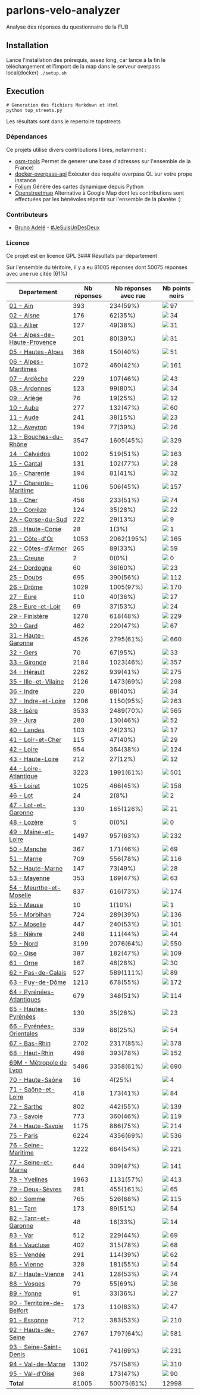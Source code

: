 # parlons-velo-analyzer
Analyse des réponses du questionnaire de la FUB

## Installation
Lance l'installation des prérequis, assez long, car lance à la fin le téléchargement et l'import de la map dans le serveur overpass local(docker)
`./setup.sh` 

## Execution
```
# Generation des fichiers Markdown et Html
python top_streets.py
```

Les résultats sont dans le repertoire topstreets

### Dépendances
Ce projets utilise divers contributions libres, notamment :

* [osm-tools](https://github.com/jesuisundesdeux/osm-tools) Permet de generer une base d'adresses sur l'ensemble de la France)
* [docker-overpass-api](https://github.com/jesuisundesdeux/docker-overpass-api]) Exécuter des requête overpass QL sur votre prope instance
* [Folium](https://github.com/python-visualization/folium) Génère des cartes dynamique depuis Python
* [Openstreetmap](https://www.openstreetmap.org) Alternative à Google Map dont les contributions sont effectuées par les bénévoles répartir sur l'ensemble de la planète :)


### Contributeurs
* [Bruno Adelé](https://twitter.com/jesuislibre) - [#JeSuisUnDesDeux](https://twitter.com/search?q=%23JeSuisUnDesDeux)

### Licence
Ce projet est en licence GPL 3### Résultats par département

Sur l'ensemble du téritoire, il y a eu 81005 réponses dont 50075 réponses avec une rue citée (61%)

| Departement | Nb réponses | Nb réponses avec rue | Nb points noirs |
|-------------|-------------|----------------------|-----------------|
|<a href='https://fubicy.github.io/parlons-velo-analyzer/topstreets/01 - Ain/index.html'>01 - Ain</a>|393|234(59%)|<img src="img/bar_14.gif" />&nbsp;97|
|<a href='https://fubicy.github.io/parlons-velo-analyzer/topstreets/02 - Aisne/index.html'>02 - Aisne</a>|176|62(35%)|<img src="img/bar_4.gif" />&nbsp;34|
|<a href='https://fubicy.github.io/parlons-velo-analyzer/topstreets/03 - Allier/index.html'>03 - Allier</a>|127|49(38%)|<img src="img/bar_4.gif" />&nbsp;31|
|<a href='https://fubicy.github.io/parlons-velo-analyzer/topstreets/04 - Alpes-de-Haute-Provence/index.html'>04 - Alpes-de-Haute-Provence</a>|201|80(39%)|<img src="img/bar_4.gif" />&nbsp;31|
|<a href='https://fubicy.github.io/parlons-velo-analyzer/topstreets/05 - Hautes-Alpes/index.html'>05 - Hautes-Alpes</a>|368|150(40%)|<img src="img/bar_7.gif" />&nbsp;51|
|<a href='https://fubicy.github.io/parlons-velo-analyzer/topstreets/06 - Alpes-Maritimes/index.html'>06 - Alpes-Maritimes</a>|1072|460(42%)|<img src="img/bar_23.gif" />&nbsp;161|
|<a href='https://fubicy.github.io/parlons-velo-analyzer/topstreets/07 - Ardèche/index.html'>07 - Ardèche</a>|229|107(46%)|<img src="img/bar_6.gif" />&nbsp;43|
|<a href='https://fubicy.github.io/parlons-velo-analyzer/topstreets/08 - Ardennes/index.html'>08 - Ardennes</a>|123|99(80%)|<img src="img/bar_4.gif" />&nbsp;34|
|<a href='https://fubicy.github.io/parlons-velo-analyzer/topstreets/09 - Ariège/index.html'>09 - Ariège</a>|76|19(25%)|<img src="img/bar_1.gif" />&nbsp;12|
|<a href='https://fubicy.github.io/parlons-velo-analyzer/topstreets/10 - Aube/index.html'>10 - Aube</a>|277|132(47%)|<img src="img/bar_8.gif" />&nbsp;60|
|<a href='https://fubicy.github.io/parlons-velo-analyzer/topstreets/11 - Aude/index.html'>11 - Aude</a>|241|38(15%)|<img src="img/bar_3.gif" />&nbsp;23|
|<a href='https://fubicy.github.io/parlons-velo-analyzer/topstreets/12 - Aveyron/index.html'>12 - Aveyron</a>|194|77(39%)|<img src="img/bar_3.gif" />&nbsp;26|
|<a href='https://fubicy.github.io/parlons-velo-analyzer/topstreets/13 - Bouches-du-Rhône/index.html'>13 - Bouches-du-Rhône</a>|3547|1605(45%)|<img src="img/bar_47.gif" />&nbsp;329|
|<a href='https://fubicy.github.io/parlons-velo-analyzer/topstreets/14 - Calvados/index.html'>14 - Calvados</a>|1002|519(51%)|<img src="img/bar_23.gif" />&nbsp;163|
|<a href='https://fubicy.github.io/parlons-velo-analyzer/topstreets/15 - Cantal/index.html'>15 - Cantal</a>|131|102(77%)|<img src="img/bar_4.gif" />&nbsp;28|
|<a href='https://fubicy.github.io/parlons-velo-analyzer/topstreets/16 - Charente/index.html'>16 - Charente</a>|194|81(41%)|<img src="img/bar_4.gif" />&nbsp;32|
|<a href='https://fubicy.github.io/parlons-velo-analyzer/topstreets/17 - Charente-Maritime/index.html'>17 - Charente-Maritime</a>|1106|506(45%)|<img src="img/bar_22.gif" />&nbsp;157|
|<a href='https://fubicy.github.io/parlons-velo-analyzer/topstreets/18 - Cher/index.html'>18 - Cher</a>|456|233(51%)|<img src="img/bar_10.gif" />&nbsp;74|
|<a href='https://fubicy.github.io/parlons-velo-analyzer/topstreets/19 - Corrèze/index.html'>19 - Corrèze</a>|124|35(28%)|<img src="img/bar_3.gif" />&nbsp;22|
|<a href='https://fubicy.github.io/parlons-velo-analyzer/topstreets/2A - Corse-du-Sud/index.html'>2A - Corse-du-Sud</a>|222|29(13%)|<img src="img/bar_1.gif" />&nbsp;9|
|<a href='https://fubicy.github.io/parlons-velo-analyzer/topstreets/2B - Haute-Corse/index.html'>2B - Haute-Corse</a>|28|1(3%)|<img src="img/bar_0.gif" />&nbsp;1|
|<a href='https://fubicy.github.io/parlons-velo-analyzer/topstreets/21 - Côte-d_Or/index.html'>21 - Côte-d'Or</a>|1053|2062(195%)|<img src="img/bar_23.gif" />&nbsp;165|
|<a href='https://fubicy.github.io/parlons-velo-analyzer/topstreets/22 - Côtes-d_Armor/index.html'>22 - Côtes-d'Armor</a>|265|89(33%)|<img src="img/bar_8.gif" />&nbsp;59|
|<a href='https://fubicy.github.io/parlons-velo-analyzer/topstreets/23 - Creuse/index.html'>23 - Creuse</a>|2|0(0%)|<img src="img/bar_0.gif" />&nbsp;0|
|<a href='https://fubicy.github.io/parlons-velo-analyzer/topstreets/24 - Dordogne/index.html'>24 - Dordogne</a>|60|36(60%)|<img src="img/bar_3.gif" />&nbsp;23|
|<a href='https://fubicy.github.io/parlons-velo-analyzer/topstreets/25 - Doubs/index.html'>25 - Doubs</a>|695|390(56%)|<img src="img/bar_16.gif" />&nbsp;112|
|<a href='https://fubicy.github.io/parlons-velo-analyzer/topstreets/26 - Drôme/index.html'>26 - Drôme</a>|1029|1005(97%)|<img src="img/bar_24.gif" />&nbsp;170|
|<a href='https://fubicy.github.io/parlons-velo-analyzer/topstreets/27 - Eure/index.html'>27 - Eure</a>|110|40(36%)|<img src="img/bar_3.gif" />&nbsp;27|
|<a href='https://fubicy.github.io/parlons-velo-analyzer/topstreets/28 - Eure-et-Loir/index.html'>28 - Eure-et-Loir</a>|69|37(53%)|<img src="img/bar_3.gif" />&nbsp;24|
|<a href='https://fubicy.github.io/parlons-velo-analyzer/topstreets/29 - Finistère/index.html'>29 - Finistère</a>|1278|618(48%)|<img src="img/bar_33.gif" />&nbsp;229|
|<a href='https://fubicy.github.io/parlons-velo-analyzer/topstreets/30 - Gard/index.html'>30 - Gard</a>|462|220(47%)|<img src="img/bar_9.gif" />&nbsp;67|
|<a href='https://fubicy.github.io/parlons-velo-analyzer/topstreets/31 - Haute-Garonne/index.html'>31 - Haute-Garonne</a>|4526|2795(61%)|<img src="img/bar_95.gif" />&nbsp;660|
|<a href='https://fubicy.github.io/parlons-velo-analyzer/topstreets/32 - Gers/index.html'>32 - Gers</a>|70|67(95%)|<img src="img/bar_4.gif" />&nbsp;33|
|<a href='https://fubicy.github.io/parlons-velo-analyzer/topstreets/33 - Gironde/index.html'>33 - Gironde</a>|2184|1023(46%)|<img src="img/bar_51.gif" />&nbsp;357|
|<a href='https://fubicy.github.io/parlons-velo-analyzer/topstreets/34 - Hérault/index.html'>34 - Hérault</a>|2262|939(41%)|<img src="img/bar_39.gif" />&nbsp;275|
|<a href='https://fubicy.github.io/parlons-velo-analyzer/topstreets/35 - Ille-et-Vilaine/index.html'>35 - Ille-et-Vilaine</a>|2126|1473(69%)|<img src="img/bar_43.gif" />&nbsp;298|
|<a href='https://fubicy.github.io/parlons-velo-analyzer/topstreets/36 - Indre/index.html'>36 - Indre</a>|220|88(40%)|<img src="img/bar_4.gif" />&nbsp;34|
|<a href='https://fubicy.github.io/parlons-velo-analyzer/topstreets/37 - Indre-et-Loire/index.html'>37 - Indre-et-Loire</a>|1206|1150(95%)|<img src="img/bar_38.gif" />&nbsp;263|
|<a href='https://fubicy.github.io/parlons-velo-analyzer/topstreets/38 - Isère/index.html'>38 - Isère</a>|3533|2489(70%)|<img src="img/bar_81.gif" />&nbsp;565|
|<a href='https://fubicy.github.io/parlons-velo-analyzer/topstreets/39 - Jura/index.html'>39 - Jura</a>|280|130(46%)|<img src="img/bar_7.gif" />&nbsp;52|
|<a href='https://fubicy.github.io/parlons-velo-analyzer/topstreets/40 - Landes/index.html'>40 - Landes</a>|103|24(23%)|<img src="img/bar_2.gif" />&nbsp;17|
|<a href='https://fubicy.github.io/parlons-velo-analyzer/topstreets/41 - Loir-et-Cher/index.html'>41 - Loir-et-Cher</a>|115|47(40%)|<img src="img/bar_4.gif" />&nbsp;29|
|<a href='https://fubicy.github.io/parlons-velo-analyzer/topstreets/42 - Loire/index.html'>42 - Loire</a>|954|364(38%)|<img src="img/bar_17.gif" />&nbsp;124|
|<a href='https://fubicy.github.io/parlons-velo-analyzer/topstreets/43 - Haute-Loire/index.html'>43 - Haute-Loire</a>|212|27(12%)|<img src="img/bar_1.gif" />&nbsp;12|
|<a href='https://fubicy.github.io/parlons-velo-analyzer/topstreets/44 - Loire-Atlantique/index.html'>44 - Loire-Atlantique</a>|3223|1991(61%)|<img src="img/bar_72.gif" />&nbsp;501|
|<a href='https://fubicy.github.io/parlons-velo-analyzer/topstreets/45 - Loiret/index.html'>45 - Loiret</a>|1025|466(45%)|<img src="img/bar_22.gif" />&nbsp;158|
|<a href='https://fubicy.github.io/parlons-velo-analyzer/topstreets/46 - Lot/index.html'>46 - Lot</a>|24|2(8%)|<img src="img/bar_0.gif" />&nbsp;2|
|<a href='https://fubicy.github.io/parlons-velo-analyzer/topstreets/47 - Lot-et-Garonne/index.html'>47 - Lot-et-Garonne</a>|130|165(126%)|<img src="img/bar_3.gif" />&nbsp;21|
|<a href='https://fubicy.github.io/parlons-velo-analyzer/topstreets/48 - Lozère/index.html'>48 - Lozère</a>|5|0(0%)|<img src="img/bar_0.gif" />&nbsp;0|
|<a href='https://fubicy.github.io/parlons-velo-analyzer/topstreets/49 - Maine-et-Loire/index.html'>49 - Maine-et-Loire</a>|1497|957(63%)|<img src="img/bar_33.gif" />&nbsp;232|
|<a href='https://fubicy.github.io/parlons-velo-analyzer/topstreets/50 - Manche/index.html'>50 - Manche</a>|367|171(46%)|<img src="img/bar_10.gif" />&nbsp;69|
|<a href='https://fubicy.github.io/parlons-velo-analyzer/topstreets/51 - Marne/index.html'>51 - Marne</a>|709|556(78%)|<img src="img/bar_16.gif" />&nbsp;116|
|<a href='https://fubicy.github.io/parlons-velo-analyzer/topstreets/52 - Haute-Marne/index.html'>52 - Haute-Marne</a>|147|73(49%)|<img src="img/bar_4.gif" />&nbsp;28|
|<a href='https://fubicy.github.io/parlons-velo-analyzer/topstreets/53 - Mayenne/index.html'>53 - Mayenne</a>|353|169(47%)|<img src="img/bar_9.gif" />&nbsp;63|
|<a href='https://fubicy.github.io/parlons-velo-analyzer/topstreets/54 - Meurthe-et-Moselle/index.html'>54 - Meurthe-et-Moselle</a>|837|616(73%)|<img src="img/bar_25.gif" />&nbsp;174|
|<a href='https://fubicy.github.io/parlons-velo-analyzer/topstreets/55 - Meuse/index.html'>55 - Meuse</a>|10|1(10%)|<img src="img/bar_0.gif" />&nbsp;1|
|<a href='https://fubicy.github.io/parlons-velo-analyzer/topstreets/56 - Morbihan/index.html'>56 - Morbihan</a>|724|289(39%)|<img src="img/bar_19.gif" />&nbsp;136|
|<a href='https://fubicy.github.io/parlons-velo-analyzer/topstreets/57 - Moselle/index.html'>57 - Moselle</a>|447|240(53%)|<img src="img/bar_14.gif" />&nbsp;101|
|<a href='https://fubicy.github.io/parlons-velo-analyzer/topstreets/58 - Nièvre/index.html'>58 - Nièvre</a>|248|111(44%)|<img src="img/bar_6.gif" />&nbsp;44|
|<a href='https://fubicy.github.io/parlons-velo-analyzer/topstreets/59 - Nord/index.html'>59 - Nord</a>|3199|2076(64%)|<img src="img/bar_79.gif" />&nbsp;550|
|<a href='https://fubicy.github.io/parlons-velo-analyzer/topstreets/60 - Oise/index.html'>60 - Oise</a>|387|182(47%)|<img src="img/bar_15.gif" />&nbsp;109|
|<a href='https://fubicy.github.io/parlons-velo-analyzer/topstreets/61 - Orne/index.html'>61 - Orne</a>|167|48(28%)|<img src="img/bar_4.gif" />&nbsp;30|
|<a href='https://fubicy.github.io/parlons-velo-analyzer/topstreets/62 - Pas-de-Calais/index.html'>62 - Pas-de-Calais</a>|527|589(111%)|<img src="img/bar_12.gif" />&nbsp;89|
|<a href='https://fubicy.github.io/parlons-velo-analyzer/topstreets/63 - Puy-de-Dôme/index.html'>63 - Puy-de-Dôme</a>|1213|678(55%)|<img src="img/bar_24.gif" />&nbsp;172|
|<a href='https://fubicy.github.io/parlons-velo-analyzer/topstreets/64 - Pyrénées-Atlantiques/index.html'>64 - Pyrénées-Atlantiques</a>|679|348(51%)|<img src="img/bar_16.gif" />&nbsp;114|
|<a href='https://fubicy.github.io/parlons-velo-analyzer/topstreets/65 - Hautes-Pyrénées/index.html'>65 - Hautes-Pyrénées</a>|130|35(26%)|<img src="img/bar_3.gif" />&nbsp;23|
|<a href='https://fubicy.github.io/parlons-velo-analyzer/topstreets/66 - Pyrénées-Orientales/index.html'>66 - Pyrénées-Orientales</a>|339|86(25%)|<img src="img/bar_7.gif" />&nbsp;54|
|<a href='https://fubicy.github.io/parlons-velo-analyzer/topstreets/67 - Bas-Rhin/index.html'>67 - Bas-Rhin</a>|2702|2317(85%)|<img src="img/bar_54.gif" />&nbsp;378|
|<a href='https://fubicy.github.io/parlons-velo-analyzer/topstreets/68 - Haut-Rhin/index.html'>68 - Haut-Rhin</a>|498|393(78%)|<img src="img/bar_22.gif" />&nbsp;152|
|<a href='https://fubicy.github.io/parlons-velo-analyzer/topstreets/69M - Métropole de Lyon/index.html'>69M - Métropole de Lyon</a>|5486|3358(61%)|<img src="img/bar_100.gif" />&nbsp;690|
|<a href='https://fubicy.github.io/parlons-velo-analyzer/topstreets/70 - Haute-Saône/index.html'>70 - Haute-Saône</a>|16|4(25%)|<img src="img/bar_0.gif" />&nbsp;4|
|<a href='https://fubicy.github.io/parlons-velo-analyzer/topstreets/71 - Saône-et-Loire/index.html'>71 - Saône-et-Loire</a>|418|173(41%)|<img src="img/bar_12.gif" />&nbsp;84|
|<a href='https://fubicy.github.io/parlons-velo-analyzer/topstreets/72 - Sarthe/index.html'>72 - Sarthe</a>|802|442(55%)|<img src="img/bar_20.gif" />&nbsp;139|
|<a href='https://fubicy.github.io/parlons-velo-analyzer/topstreets/73 - Savoie/index.html'>73 - Savoie</a>|773|360(46%)|<img src="img/bar_17.gif" />&nbsp;119|
|<a href='https://fubicy.github.io/parlons-velo-analyzer/topstreets/74 - Haute-Savoie/index.html'>74 - Haute-Savoie</a>|1175|886(75%)|<img src="img/bar_31.gif" />&nbsp;214|
|<a href='https://fubicy.github.io/parlons-velo-analyzer/topstreets/75 - Paris/index.html'>75 - Paris</a>|6224|4356(69%)|<img src="img/bar_77.gif" />&nbsp;536|
|<a href='https://fubicy.github.io/parlons-velo-analyzer/topstreets/76 - Seine-Maritime/index.html'>76 - Seine-Maritime</a>|1222|664(54%)|<img src="img/bar_32.gif" />&nbsp;221|
|<a href='https://fubicy.github.io/parlons-velo-analyzer/topstreets/77 - Seine-et-Marne/index.html'>77 - Seine-et-Marne</a>|644|309(47%)|<img src="img/bar_20.gif" />&nbsp;141|
|<a href='https://fubicy.github.io/parlons-velo-analyzer/topstreets/78 - Yvelines/index.html'>78 - Yvelines</a>|1963|1131(57%)|<img src="img/bar_59.gif" />&nbsp;413|
|<a href='https://fubicy.github.io/parlons-velo-analyzer/topstreets/79 - Deux-Sèvres/index.html'>79 - Deux-Sèvres</a>|281|455(161%)|<img src="img/bar_9.gif" />&nbsp;65|
|<a href='https://fubicy.github.io/parlons-velo-analyzer/topstreets/80 - Somme/index.html'>80 - Somme</a>|765|526(68%)|<img src="img/bar_16.gif" />&nbsp;115|
|<a href='https://fubicy.github.io/parlons-velo-analyzer/topstreets/81 - Tarn/index.html'>81 - Tarn</a>|173|89(51%)|<img src="img/bar_7.gif" />&nbsp;54|
|<a href='https://fubicy.github.io/parlons-velo-analyzer/topstreets/82 - Tarn-et-Garonne/index.html'>82 - Tarn-et-Garonne</a>|48|16(33%)|<img src="img/bar_2.gif" />&nbsp;14|
|<a href='https://fubicy.github.io/parlons-velo-analyzer/topstreets/83 - Var/index.html'>83 - Var</a>|512|229(44%)|<img src="img/bar_10.gif" />&nbsp;69|
|<a href='https://fubicy.github.io/parlons-velo-analyzer/topstreets/84 - Vaucluse/index.html'>84 - Vaucluse</a>|402|315(78%)|<img src="img/bar_9.gif" />&nbsp;68|
|<a href='https://fubicy.github.io/parlons-velo-analyzer/topstreets/85 - Vendée/index.html'>85 - Vendée</a>|291|114(39%)|<img src="img/bar_8.gif" />&nbsp;62|
|<a href='https://fubicy.github.io/parlons-velo-analyzer/topstreets/86 - Vienne/index.html'>86 - Vienne</a>|328|181(55%)|<img src="img/bar_7.gif" />&nbsp;54|
|<a href='https://fubicy.github.io/parlons-velo-analyzer/topstreets/87 - Haute-Vienne/index.html'>87 - Haute-Vienne</a>|241|128(53%)|<img src="img/bar_10.gif" />&nbsp;74|
|<a href='https://fubicy.github.io/parlons-velo-analyzer/topstreets/88 - Vosges/index.html'>88 - Vosges</a>|79|55(69%)|<img src="img/bar_5.gif" />&nbsp;36|
|<a href='https://fubicy.github.io/parlons-velo-analyzer/topstreets/89 - Yonne/index.html'>89 - Yonne</a>|91|33(36%)|<img src="img/bar_3.gif" />&nbsp;27|
|<a href='https://fubicy.github.io/parlons-velo-analyzer/topstreets/90 - Territoire-de-Belfort/index.html'>90 - Territoire-de-Belfort</a>|173|110(63%)|<img src="img/bar_6.gif" />&nbsp;47|
|<a href='https://fubicy.github.io/parlons-velo-analyzer/topstreets/91 - Essonne/index.html'>91 - Essonne</a>|712|383(53%)|<img src="img/bar_30.gif" />&nbsp;210|
|<a href='https://fubicy.github.io/parlons-velo-analyzer/topstreets/92 - Hauts-de-Seine/index.html'>92 - Hauts-de-Seine</a>|2767|1797(64%)|<img src="img/bar_84.gif" />&nbsp;581|
|<a href='https://fubicy.github.io/parlons-velo-analyzer/topstreets/93 - Seine-Saint-Denis/index.html'>93 - Seine-Saint-Denis</a>|1061|741(69%)|<img src="img/bar_33.gif" />&nbsp;231|
|<a href='https://fubicy.github.io/parlons-velo-analyzer/topstreets/94 - Val-de-Marne/index.html'>94 - Val-de-Marne</a>|1302|757(58%)|<img src="img/bar_44.gif" />&nbsp;310|
|<a href='https://fubicy.github.io/parlons-velo-analyzer/topstreets/95 - Val-d_Oise/index.html'>95 - Val-d'Oise</a>|368|173(47%)|<img src="img/bar_13.gif" />&nbsp;90|
| **Total** |81005|50075(61%)|12998|
